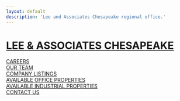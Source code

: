 ```yaml
---
layout: default
description: 'Lee and Associates Chesapeake regional office.'
---
```


<h1 class="title"><a href="https://kcclemo.github.io/Lee-and-Associates-Chesapeake-Site/">LEE &amp; ASSOCIATES CHESAPEAKE</a></h1>
<div class="call-to-action">
    <a href="https://www.lee-associates.com/jobs/?search_keywords=&selected_category=-1&selected_jobtype=-1&selected_location=maryland" class="primary-button"><div>CAREERS</div></a>
    <a href="https://www.lee-associates.com/people/?office=1591" class="primary-button"><div>OUR TEAM</div></a>
    <a href="https://www.lee-associates.com/properties/?company=1356" class="primary-button"><div>COMPANY LISTINGS</div></a>
    <a href="https://www.lee-associates.com/properties/?company=1356&propertyType=1" class="primary-button"><div>AVAILABLE OFFICE PROPERTIES</div></a>
    <a href="https://www.lee-associates.com/properties/?company=1356&propertyType=3" class="primary-button"><div>AVAILABLE INDUSTRIAL PROPERTIES</div></a>
    <a href="https://kcclemo.github.io/Lee-and-Associates-Chesapeake-Site/contact/" class="primary-button"><div>CONTACT US</div></a>
</div>